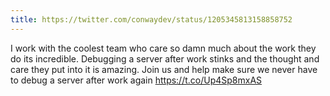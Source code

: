 ```yaml
---
title: https://twitter.com/conwaydev/status/1205345813158858752
---
```


I work with the coolest team who care so damn much about the work they do its incredible. Debugging a server after work stinks and the thought and care they put into it is amazing. Join us and help make sure we never have to debug a server after work again https://t.co/Up4Sp8mxAS